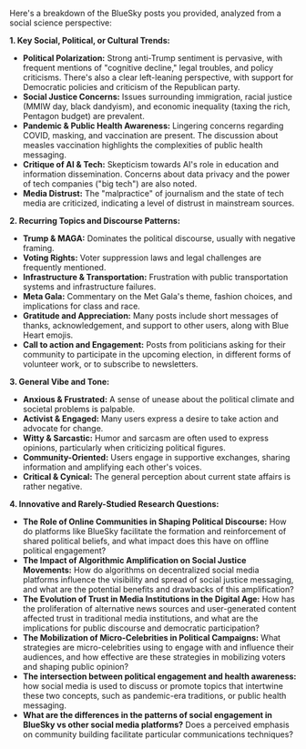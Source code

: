 Here's a breakdown of the BlueSky posts you provided, analyzed from a social science perspective:

**1. Key Social, Political, or Cultural Trends:**

*   **Political Polarization:** Strong anti-Trump sentiment is pervasive, with frequent mentions of "cognitive decline," legal troubles, and policy criticisms. There's also a clear left-leaning perspective, with support for Democratic policies and criticism of the Republican party.
*   **Social Justice Concerns:** Issues surrounding immigration, racial justice (MMIW day, black dandyism), and economic inequality (taxing the rich, Pentagon budget) are prevalent.
*   **Pandemic & Public Health Awareness:** Lingering concerns regarding COVID, masking, and vaccination are present. The discussion about measles vaccination highlights the complexities of public health messaging.
*   **Critique of AI & Tech:** Skepticism towards AI's role in education and information dissemination. Concerns about data privacy and the power of tech companies ("big tech") are also noted.
*   **Media Distrust:** The "malpractice" of journalism and the state of tech media are criticized, indicating a level of distrust in mainstream sources.

**2. Recurring Topics and Discourse Patterns:**

*   **Trump & MAGA:** Dominates the political discourse, usually with negative framing.
*   **Voting Rights:** Voter suppression laws and legal challenges are frequently mentioned.
*   **Infrastructure & Transportation:** Frustration with public transportation systems and infrastructure failures.
*   **Meta Gala:** Commentary on the Met Gala's theme, fashion choices, and implications for class and race.
*   **Gratitude and Appreciation:** Many posts include short messages of thanks, acknowledgement, and support to other users, along with Blue Heart emojis.
*   **Call to action and Engagement:** Posts from politicians asking for their community to participate in the upcoming election, in different forms of volunteer work, or to subscribe to newsletters.

**3. General Vibe and Tone:**

*   **Anxious & Frustrated:** A sense of unease about the political climate and societal problems is palpable.
*   **Activist & Engaged:** Many users express a desire to take action and advocate for change.
*   **Witty & Sarcastic:** Humor and sarcasm are often used to express opinions, particularly when criticizing political figures.
*   **Community-Oriented:** Users engage in supportive exchanges, sharing information and amplifying each other's voices.
*   **Critical & Cynical:** The general perception about current state affairs is rather negative.

**4. Innovative and Rarely-Studied Research Questions:**

*   **The Role of Online Communities in Shaping Political Discourse:** How do platforms like BlueSky facilitate the formation and reinforcement of shared political beliefs, and what impact does this have on offline political engagement?
*   **The Impact of Algorithmic Amplification on Social Justice Movements:** How do algorithms on decentralized social media platforms influence the visibility and spread of social justice messaging, and what are the potential benefits and drawbacks of this amplification?
*   **The Evolution of Trust in Media Institutions in the Digital Age:** How has the proliferation of alternative news sources and user-generated content affected trust in traditional media institutions, and what are the implications for public discourse and democratic participation?
*   **The Mobilization of Micro-Celebrities in Political Campaigns:** What strategies are micro-celebrities using to engage with and influence their audiences, and how effective are these strategies in mobilizing voters and shaping public opinion?
*   **The intersection between political engagement and health awareness:** how social media is used to discuss or promote topics that intertwine these two concepts, such as pandemic-era traditions, or public health messaging.
*   **What are the differences in the patterns of social engagement in BlueSky vs other social media platforms?** Does a perceived emphasis on community building facilitate particular communications techniques?
